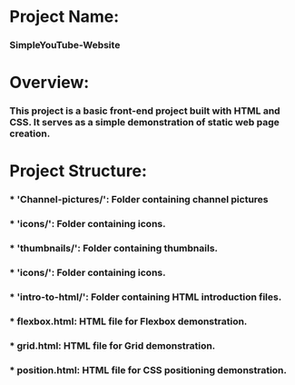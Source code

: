 # Project Name:
### SimpleYouTube-Website

# Overview:
### This project is a basic front-end project built with HTML and CSS. It serves as a simple demonstration of static web page creation.

# Project Structure:
### * 'Channel-pictures/': Folder containing channel pictures
### * 'icons/': Folder containing icons.
### * 'thumbnails/': Folder containing thumbnails.
### * 'icons/': Folder containing icons.
### * 'intro-to-html/': Folder containing HTML introduction files.
### * flexbox.html: HTML file for Flexbox demonstration.
### * grid.html: HTML file for Grid demonstration.
### * position.html: HTML file for CSS positioning demonstration.
